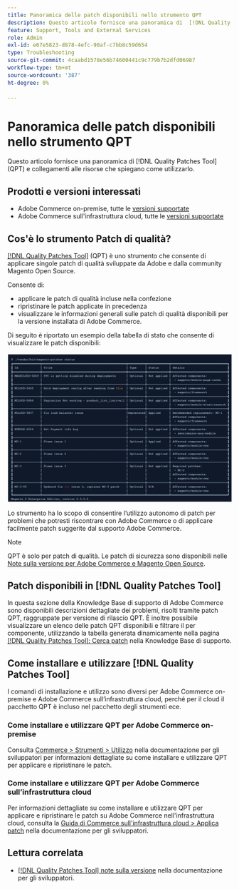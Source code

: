 ```yaml
---
title: Panoramica delle patch disponibili nello strumento QPT
description: Questo articolo fornisce una panoramica di  [!DNL Quality Patches Tool] (QPT) e collegamenti alle risorse che spiegano come utilizzarlo.
feature: Support, Tools and External Services
role: Admin
exl-id: e67e5823-d878-4efc-90af-c7bb8c59d654
type: Troubleshooting
source-git-commit: 4caabd1578e56b74600441c9c779b7b2dfd06987
workflow-type: tm+mt
source-wordcount: '387'
ht-degree: 0%

---
```


# Panoramica delle patch disponibili nello strumento QPT

Questo articolo fornisce una panoramica di [!DNL Quality Patches Tool] (QPT) e collegamenti alle risorse che spiegano come utilizzarlo.

## Prodotti e versioni interessati

* Adobe Commerce on-premise, tutte le [versioni supportate](https://www.adobe.com/content/dam/cc/en/legal/terms/enterprise/pdfs/Adobe-Commerce-Software-Lifecycle-Policy.pdf)
* Adobe Commerce sull&#39;infrastruttura cloud, tutte le [versioni supportate](https://www.adobe.com/content/dam/cc/en/legal/terms/enterprise/pdfs/Adobe-Commerce-Software-Lifecycle-Policy.pdf)

## Cos&#39;è lo strumento Patch di qualità?

[[!DNL Quality Patches Tool]](https://github.com/magento/quality-patches) (QPT) è uno strumento che consente di applicare singole patch di qualità sviluppate da Adobe e dalla community Magento Open Source.

Consente di:

* applicare le patch di qualità incluse nella confezione
* ripristinare le patch applicate in precedenza
* visualizzare le informazioni generali sulle patch di qualità disponibili per la versione installata di Adobe Commerce.

Di seguito è riportato un esempio della tabella di stato che consente di visualizzare le patch disponibili:

![Tabella di stato dello strumento Patch di qualità che mostra le patch disponibili e il relativo stato di installazione](/help/assets/tools/status_table.png)

Lo strumento ha lo scopo di consentire l’utilizzo autonomo di patch per problemi che potresti riscontrare con Adobe Commerce o di applicare facilmente patch suggerite dal supporto Adobe Commerce.

>[!NOTE]
>
>QPT è solo per patch di qualità. Le patch di sicurezza sono disponibili nelle [Note sulla versione per Adobe Commerce e Magento Open Source](https://experienceleague.adobe.com/docs/commerce-operations/release/notes/overview.html?lang=it).

## Patch disponibili in [!DNL Quality Patches Tool]

In questa sezione della Knowledge Base di supporto di Adobe Commerce sono disponibili descrizioni dettagliate dei problemi, risolti tramite patch QPT, raggruppate per versione di rilascio QPT.
È inoltre possibile visualizzare un elenco delle patch QPT disponibili e filtrare il per componente, utilizzando la tabella generata dinamicamente nella pagina [[!DNL Quality Patches Tool]: Cerca patch](https://experienceleague.adobe.com/tools/commerce-quality-patches/index.html?lang=it) nella Knowledge Base di supporto.

## Come installare e utilizzare [!DNL Quality Patches Tool]

I comandi di installazione e utilizzo sono diversi per Adobe Commerce on-premise e Adobe Commerce sull’infrastruttura cloud, perché per il cloud il pacchetto QPT è incluso nel pacchetto degli strumenti ece.

### Come installare e utilizzare QPT per Adobe Commerce on-premise

Consulta [Commerce > Strumenti > Utilizzo](../usage.md) nella documentazione per gli sviluppatori per informazioni dettagliate su come installare e utilizzare QPT per applicare e ripristinare le patch.

### Come installare e utilizzare QPT per Adobe Commerce sull’infrastruttura cloud

Per informazioni dettagliate su come installare e utilizzare QPT per applicare e ripristinare le patch su Adobe Commerce nell&#39;infrastruttura cloud, consulta la [Guida di Commerce sull&#39;infrastruttura cloud > Applica patch](https://experienceleague.adobe.com/docs/commerce-cloud-service/user-guide/develop/upgrade/apply-patches.html?lang=it) nella documentazione per gli sviluppatori.

## Lettura correlata

* [[!DNL Quality Patches Tool] note sulla versione](https://experienceleague.adobe.com/docs/commerce-operations/tools/quality-patches-tool/release-notes.html?lang=it) nella documentazione per gli sviluppatori.
